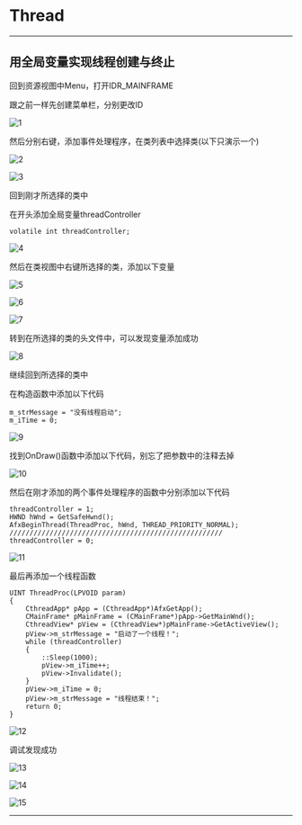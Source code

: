 # Thread
---
##  用全局变量实现线程创建与终止
回到资源视图中Menu，打开IDR_MAINFRAME

跟之前一样先创建菜单栏，分别更改ID

![1](image/1.jpg)

然后分别右键，添加事件处理程序，在类列表中选择类(以下只演示一个)

![2](image/2.jpg)

![3](image/3.jpg)

回到刚才所选择的类中

在开头添加全局变量threadController

    volatile int threadController;

![4](image/4.jpg)

然后在类视图中右键所选择的类，添加以下变量

![5](image/5.jpg)

![6](image/6.jpg)

![7](image/7.jpg)

转到在所选择的类的头文件中，可以发现变量添加成功

![8](image/8.jpg)

继续回到所选择的类中

在构造函数中添加以下代码

    m_strMessage = "没有线程启动";
	m_iTime = 0;

![9](image/9.jpg)

找到OnDraw()函数中添加以下代码，别忘了把参数中的注释去掉

![10](image/10.jpg)

然后在刚才添加的两个事件处理程序的函数中分别添加以下代码

    threadController = 1;
	HWND hWnd = GetSafeHwnd();
	AfxBeginThread(ThreadProc, hWnd, THREAD_PRIORITY_NORMAL);
    /////////////////////////////////////////////////////
    threadController = 0;

![11](image/11.jpg)

最后再添加一个线程函数

    UINT ThreadProc(LPVOID param)
    {
        CthreadApp* pApp = (CthreadApp*)AfxGetApp();
        CMainFrame* pMainFrame = (CMainFrame*)pApp->GetMainWnd();
        CthreadView* pView = (CthreadView*)pMainFrame->GetActiveView();
        pView->m_strMessage = "启动了一个线程！";
        while (threadController)
        {	
            ::Sleep(1000);
            pView->m_iTime++;
            pView->Invalidate();
        }
        pView->m_iTime = 0;
        pView->m_strMessage = "线程结束！";
        return 0;
    }

![12](image/12.jpg)

调试发现成功

![13](image/13.jpg)

![14](image/14.jpg)

![15](image/15.jpg)

---

